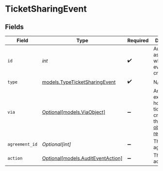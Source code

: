 # TicketSharingEvent


## Fields

| Field                                                                                                                                            | Type                                                                                                                                             | Required                                                                                                                                         | Description                                                                                                                                      |
| ------------------------------------------------------------------------------------------------------------------------------------------------ | ------------------------------------------------------------------------------------------------------------------------------------------------ | ------------------------------------------------------------------------------------------------------------------------------------------------ | ------------------------------------------------------------------------------------------------------------------------------------------------ |
| `id`                                                                                                                                             | *int*                                                                                                                                            | :heavy_check_mark:                                                                                                                               | Automatically assigned when the event is created                                                                                                 |
| `type`                                                                                                                                           | [models.TypeTicketSharingEvent](../models/typeticketsharingevent.md)                                                                             | :heavy_check_mark:                                                                                                                               | N/A                                                                                                                                              |
| `via`                                                                                                                                            | [Optional[models.ViaObject]](../models/viaobject.md)                                                                                             | :heavy_minus_sign:                                                                                                                               | An object explaining how the ticket was created. See the [Via object reference](/documentation/ticketing/reference-guides/via-object-reference)<br/> |
| `agreement_id`                                                                                                                                   | *Optional[int]*                                                                                                                                  | :heavy_minus_sign:                                                                                                                               | The sharing agreement id                                                                                                                         |
| `action`                                                                                                                                         | [Optional[models.AuditEventAction]](../models/auditeventaction.md)                                                                               | :heavy_minus_sign:                                                                                                                               | The sharing action                                                                                                                               |